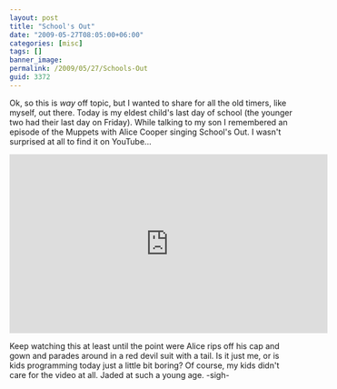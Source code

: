 ```yaml
---
layout: post
title: "School's Out"
date: "2009-05-27T08:05:00+06:00"
categories: [misc]
tags: []
banner_image: 
permalink: /2009/05/27/Schools-Out
guid: 3372
---
```


Ok, so this is <i>way</i> off topic, but I wanted to share for all the old timers, like myself, out there. Today is my eldest child's last day of school (the younger two had their last day on Friday). While talking to my son I remembered an episode of the Muppets with Alice Cooper singing School's Out. I wasn't surprised at all to find it on YouTube...

<iframe width="560" height="315" src="https://www.youtube.com/embed/-4pTagTRsRU" frameborder="0" allow="accelerometer; autoplay; encrypted-media; gyroscope; picture-in-picture" allowfullscreen></iframe>

Keep watching this at least until the point were Alice rips off his cap and gown and parades around in a red devil suit with a tail. Is it just me, or is kids programming today just a little bit boring? Of course, my kids didn't care for the video at all. Jaded at such a young age. -sigh-